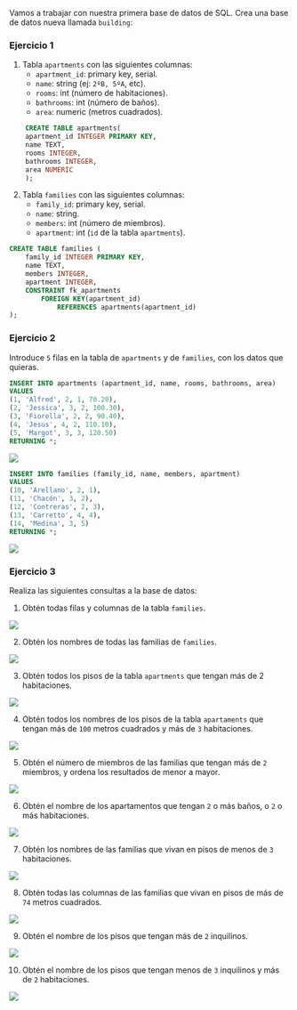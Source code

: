 Vamos a trabajar con nuestra primera base de datos de SQL. Crea una base de datos nueva llamada `building`:

### [](https://github.com/GammaTechSchool/MAD_PART_JsCao_1/blob/main/src/backend/exercises/sql1.md#ejercicio-1)Ejercicio 1

1. Tabla `apartments` con las siguientes columnas:
    - `apartment_id`: primary key, serial.
    - `name`: string (ej: `2ºB, 5ºA`, etc).
    - `rooms`: int (número de habitaciones).
    - `bathrooms`: int (número de baños).
    - `area`: numeric (metros cuadrados).

```SQL 
    CREATE TABLE apartments(
	apartment_id INTEGER PRIMARY KEY,
	name TEXT,
	rooms INTEGER,
	bathrooms INTEGER,
	area NUMERIC
    );
```

2. Tabla `families` con las siguientes columnas:
    - `family_id`: primary key, serial.
    - `name`: string.
    - `members`: int (número de miembros).
    - `apartment`: int (`id` de la tabla `apartments`).

```SQL
CREATE TABLE families (
	family_id INTEGER PRIMARY KEY,
	name TEXT,
	members INTEGER,
	apartment INTEGER,
	CONSTRAINT fk_apartments
		FOREIGN KEY(apartment_id)
			REFERENCES apartments(apartment_id)
);
```

### [](https://github.com/GammaTechSchool/MAD_PART_JsCao_1/blob/main/src/backend/exercises/sql1.md#ejercicio-2)Ejercicio 2

Introduce `5` filas en la tabla de `apartments` y de `families`, con los datos que quieras.

```sql
INSERT INTO apartments (apartment_id, name, rooms, bathrooms, area)
VALUES
(1, 'Alfred', 2, 1, 70.20),
(2, 'Jessica', 3, 2, 100.30),
(3, 'Fiorella', 2, 2, 90.40),
(4, 'Jesus', 4, 2, 110.10),
(5, 'Margot', 3, 3, 120.50)
RETURNING *;
```
![](https://i.imgur.com/ZJonyM3.png)

```SQL
INSERT INTO families (family_id, name, members, apartment)
VALUES
(10, 'Arellano', 2, 1),
(11, 'Chacón', 3, 2),
(12, 'Contreras', 2, 3),
(13, 'Carretto', 4, 4),
(14, 'Medina', 3, 5)
RETURNING *;
```
![](https://i.imgur.com/iO23U9Q.png)
### [](https://github.com/GammaTechSchool/MAD_PART_JsCao_1/blob/main/src/backend/exercises/sql1.md#ejercicio-3)Ejercicio 3

Realiza las siguientes consultas a la base de datos:

1. Obtén todas filas y columnas de la tabla `families`.

![](https://i.imgur.com/UWTR5oD.png)

2. Obtén los nombres de todas las familias de `families`.

![](https://i.imgur.com/6JWTFlZ.png)

3. Obtén todos los pisos de la tabla `apartments` que tengan más de 2 habitaciones.

![](https://i.imgur.com/BUf2E7K.png)

4. Obtén todos los nombres de los pisos de la tabla `apartaments` que tengan más de `100` metros cuadrados y más de `3` habitaciones.

![](https://i.imgur.com/UIy9KRY.png)

5. Obtén el número de miembros de las familias que tengan más de `2` miembros, y ordena los resultados de menor a mayor.

![](https://i.imgur.com/NsKzubh.png)

6. Obtén el nombre de los apartamentos que tengan `2` o más baños, o `2` o más habitaciones.

![](https://i.imgur.com/0A79f4k.png)

7. Obtén los nombres de las familias que vivan en pisos de menos de `3` habitaciones.  

![](https://i.imgur.com/fvGMVk2.png)

8. Obtén todas las columnas de las familias que vivan en pisos de más de `74` metros cuadrados.

![](https://i.imgur.com/nVwo1cO.png)

9. Obtén el nombre de los pisos que tengan más de `2` inquilinos.

![](https://i.imgur.com/nwWDQeL.png)

10. Obtén el nombre de los pisos que tengan menos de `3` inquilinos y más de `2` habitaciones.

![](https://i.imgur.com/Wcfd9o2.png)